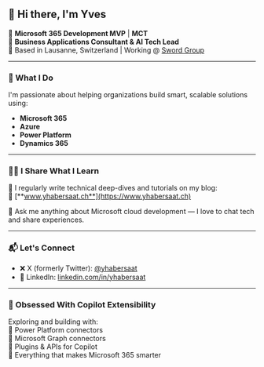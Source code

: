 ## 👋 Hi there, I'm Yves

🎯 **Microsoft 365 Development MVP** | **MCT**  
🧠 **Business Applications Consultant & AI Tech Lead**  
📍 Based in Lausanne, Switzerland | Working @ [Sword Group](https://www.sword-group.com)

---

### 💼 What I Do

I'm passionate about helping organizations build smart, scalable solutions using:

- **Microsoft 365**
- **Azure**
- **Power Platform**
- **Dynamics 365**

---

### 🧑‍🏫 I Share What I Learn

📝 I regularly write technical deep-dives and tutorials on my blog:  
🔗 [**www.yhabersaat.ch**](https://www.yhabersaat.ch)

💬 Ask me anything about Microsoft cloud development — I love to chat tech and share experiences.

---

### 📬 Let's Connect

- ❌ X (formerly Twitter): [@yhabersaat](https://x.com/yhabersaat)   
- 💼 LinkedIn: [linkedin.com/in/yhabersaat](https://linkedin.com/in/yhabersaat)  

---

### 🤖 Obsessed With Copilot Extensibility

Exploring and building with:  
🔹 Power Platform connectors  
🔹 Microsoft Graph connectors  
🔹 Plugins & APIs for Copilot  
🔹 Everything that makes Microsoft 365 smarter  
